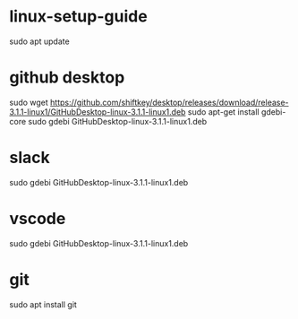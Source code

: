# linux-setup-guide
sudo apt update

# github desktop
sudo wget https://github.com/shiftkey/desktop/releases/download/release-3.1.1-linux1/GitHubDesktop-linux-3.1.1-linux1.deb
sudo apt-get install gdebi-core 
sudo gdebi GitHubDesktop-linux-3.1.1-linux1.deb

# slack
sudo gdebi GitHubDesktop-linux-3.1.1-linux1.deb

# vscode
sudo gdebi GitHubDesktop-linux-3.1.1-linux1.deb

# git 
sudo apt install git
